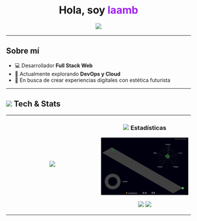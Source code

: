<h1 align="center">
 Hola, soy <span style="color:#a020f0;">laamb</span>
</h1>

<p align="center">
  <img src="https://readme-typing-svg.herokuapp.com?color=9d4edd&center=true&vCenter=true&width=500&lines=Full+Stack+Web+Developer;Cyberpunk+Style+Coding;Siempre+aprendiendo+y+creando" />
</p>

---

## Sobre mí  
- 💻 Desarrollador **Full Stack Web**  
- 🌱 Actualmente explorando **DevOps y Cloud**  
- 🎯 En busca de crear experiencias digitales con estética futurista  

---

## <img src="https://media.giphy.com/media/l3vR85PnGsBwu1PFK/giphy.gif" width="30"/> Tech & Stats  

<table align="center">
<tr>
<td align="center" width="50%">
<p>
  <img src="https://skillicons.dev/icons?i=html,css,js,react,bootstrap,nodejs,express,python,django,fastapi,mysql,docker,git,github,linux&perline=5" width="420"/>
</p>
</td>

<td align="center" width="50%">

### <img src="https://media.giphy.com/media/QssGEmpkyEOhBCb7e1/giphy.gif" width="30"/> Estadísticas  
<p>
  <img src="./profile-3d-contrib/profile-night-green.svg" alt="Gráfica 3D de contribuciones" width="500">
</p>

<p>
  <img src="https://github-readme-stats.vercel.app/api?username=laamb&show_icons=true&theme=tokyonight&hide_border=true&title_color=9d4edd&icon_color=ff00ff" height="170">
  <img src="https://github-readme-stats.vercel.app/api/top-langs/?username=laamb&layout=compact&theme=tokyonight&hide_border=true&title_color=9d4edd" height="170">
</p>

</td>
</tr>
</table>
